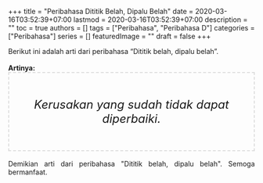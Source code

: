 +++
title = "Peribahasa Dititik Belah, Dipalu Belah"
date = 2020-03-16T03:52:39+07:00
lastmod = 2020-03-16T03:52:39+07:00
description = ""
toc = true
authors = []
tags = ["Peribahasa", "Peribahasa D"]
categories = ["Peribahasa"]
series = []
featuredImage = ""
draft = false
+++

<div dir="ltr" style="text-align: left;" trbidi="on"><div style="text-align: justify;">Berikut ini adalah arti dari peribahasa “Dititik belah, dipalu belah”.</div><br /><div style="text-align: justify;"><b>Artinya:</b></div><div style="border: 2px dashed #ddd; font-size: 24px; height: auto; margin: 0 auto; padding: 50px; text-align: center; width: auto;"><i>Kerusakan yang sudah tidak dapat diperbaiki.</i></div><br />
<div style="text-align: justify;">Demikian arti dari peribahasa "Dititik belah, dipalu belah". Semoga bermanfaat.</div></div>
